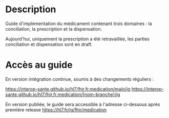 # Description

Guide d'implémentation du médicament contenant trois domaines : la conciliation, la prescription et la dispensation.

Aujourd'hui, uniquement la prescription a été retravaillée, les parties conciliation et dispensation sont en draft.

# Accès au guide

En version intégration continue, soumis à des changements réguliers :

https://interop-sante.github.io/hl7.fhir.fr.medication/main/ig
https://interop-sante.github.io/hl7.fhir.fr.medication/[nom-branche]/ig

En version publiée, le guide sera accessible à l'adresse ci-dessous après première release
 https://hl7.fr/ig/fhir/medication